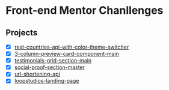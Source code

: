 # Front-end Mentor Chanllenges

## Projects

- [x] [rest-countries-api-with-color-theme-switcher](https://rest-countries-api-with-color-theme-switcher-nine.vercel.app/)
- [x] [3-column-preview-card-component-main](https://3-column-preview-card-component-main-swart.vercel.app/)
- [x] [testimonials-grid-section-main](https://testimonials-grid-section-main-imadatyatalah.netlify.app/)
- [x] [social-proof-section-master](https://social-proof-section-master-nine.netlify.app/)
- [x] [url-shortening-api](https://url-shortening-api-imadatyatalah.vercel.app/)
- [x] [loopstudios-landing-page](https://loopstudios-landing-page-zeta.vercel.app/)
